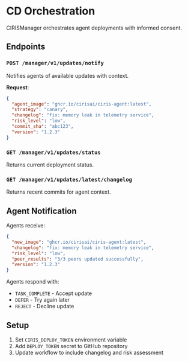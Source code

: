 # CD Orchestration

CIRISManager orchestrates agent deployments with informed consent.

## Endpoints

### `POST /manager/v1/updates/notify`
Notifies agents of available updates with context.

**Request**:
```json
{
  "agent_image": "ghcr.io/cirisai/ciris-agent:latest",
  "strategy": "canary",
  "changelog": "fix: memory leak in telemetry service",
  "risk_level": "low",
  "commit_sha": "abc123",
  "version": "1.2.3"
}
```

### `GET /manager/v1/updates/status`
Returns current deployment status.

### `GET /manager/v1/updates/latest/changelog`
Returns recent commits for agent context.

## Agent Notification

Agents receive:
```json
{
  "new_image": "ghcr.io/cirisai/ciris-agent:latest",
  "changelog": "fix: memory leak in telemetry service",
  "risk_level": "low",
  "peer_results": "3/3 peers updated successfully",
  "version": "1.2.3"
}
```

Agents respond with:
- `TASK_COMPLETE` - Accept update
- `DEFER` - Try again later
- `REJECT` - Decline update

## Setup

1. Set `CIRIS_DEPLOY_TOKEN` environment variable
2. Add `DEPLOY_TOKEN` secret to GitHub repository
3. Update workflow to include changelog and risk assessment